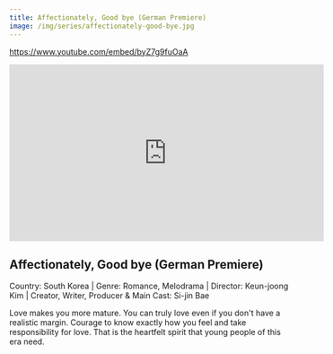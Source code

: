 ```yaml
---
title: Affectionately, Good bye (German Premiere)
image: /img/series/affectionately-good-bye.jpg
---
```

https://www.youtube.com/embed/byZ7g9fuOaA
<iframe width="560" height="315" src="https://www.youtube.com/embed/bawDLsWnbX4" frameborder="0" allow="accelerometer; autoplay; encrypted-media; gyroscope; picture-in-picture" allowfullscreen></iframe>

## Affectionately, Good bye (German Premiere)
Country: South Korea | Genre: Romance, Melodrama | Director: Keun-joong Kim | Creator, Writer, Producer & Main Cast: Si-jin Bae

Love makes you more mature. You can truly love even if you don't have a realistic margin. Courage to know exactly how you feel and take responsibility for love. That is the heartfelt spirit that young people of this era need.